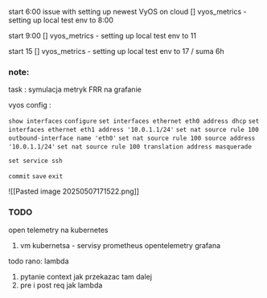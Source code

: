 


start 6:00
issue with setting up newest VyOS on cloud
[] vyos_metrics - setting up local test env
to 8:00

start 9:00
[] vyos_metrics - setting up local test env
to 11

start 15
[] vyos_metrics - setting up local test env
to 17 / suma 6h



### note:

task : symulacja metryk FRR na grafanie

vyos config :

`show interfaces`
`configure`
`set interfaces ethernet eth0 address dhcp`
`set interfaces ethernet eth1 address '10.0.1.1/24'`
`set nat source rule 100 outbound-interface name 'eth0'`
`set nat source rule 100 source address '10.0.1.1/24'`
`set nat source rule 100 translation address masquerade`

`set service ssh`

`commit`
`save`
`exit`

![[Pasted image 20250507171522.png]]

### TODO
open telemetry na kubernetes

1. vm kubernetsa - servisy prometheus opentelemetry grafana


todo rano: lambda
1. pytanie context jak przekazac tam dalej
2. pre i post req jak lambda
